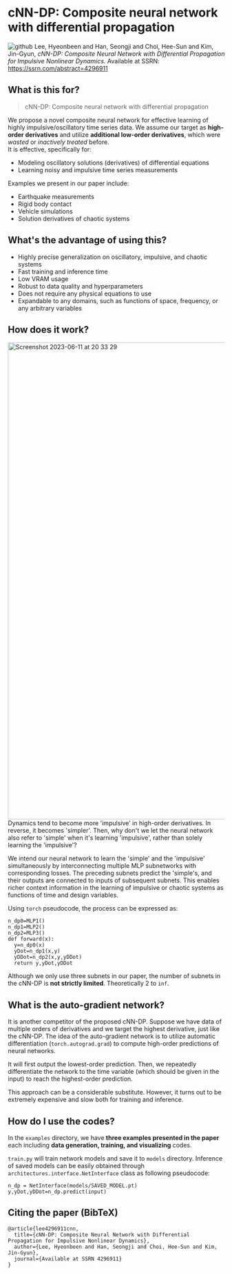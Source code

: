 # cNN-DP: Composite neural network with differential propagation
![github](https://github.com/KHU-MASLAB/cNN-DP/assets/78078652/b37e129f-4cef-4250-b958-12ada1e5e688)
Lee, Hyeonbeen and Han, Seongji and Choi, Hee-Sun and Kim, Jin-Gyun, *cNN-DP: Composite Neural Network with Differential Propagation for Impulsive Nonlinear Dynamics.* Available at SSRN: https://ssrn.com/abstract=4296911
## What is this for?
> cNN-DP: Composite neural network with differential propagation

We propose a novel composite neural network for effective learning of highly impulsive/oscillatory time series data. We assume our target as **high-order derivatives** and utilize **additional low-order derivatives**, which were *wasted* or *inactively treated* before.  
It is effective, specifically for:
* Modeling oscillatory solutions (derivatives) of differential equations
* Learning noisy and impulsive time series measurements

Examples we present in our paper include:

* Earthquake measurements
* Rigid body contact
* Vehicle simulations
* Solution derivatives of chaotic systems

## What's the advantage of using this?
* Highly precise generalization on oscillatory, impulsive, and chaotic systems
* Fast training and inference time
* Low VRAM usage
* Robust to data quality and hyperparameters
* Does not require any physical equations to use
* Expandable to any domains, such as functions of space, frequency, or any arbitrary variables


## How does it work?
<img width="1108" alt="Screenshot 2023-06-11 at 20 33 29" src="https://github.com/KHU-MASLAB/cNN-DP/assets/78078652/e640be65-35b1-4f9a-8095-7b755f0eaaf7">
Dynamics tend to become more 'impulsive' in high-order derivatives. In reverse, it becomes 'simpler'. Then, why don't we let the neural network also refer to 'simple' when it's learning 'impulsive', rather than solely learning the 'impulsive'? 

We intend our neural network to learn the 'simple' and the 'impulsive' simultaneously by interconnecting multiple MLP subnetworks with corresponding losses. The preceding subnets predict the 'simple's, and their outputs are connected to inputs of subsequent subnets. This enables richer context information in the learning of impulsive or chaotic systems as functions of time and design variables.

Using ```torch``` pseudocode, the process can be expressed as:
```
n_dp0=MLP1()
n_dp1=MLP2()
n_dp2=MLP3()
def forward(x):
  y=n_dp0(x)
  yDot=n_dp1(x,y)
  yDDot=n_dp2(x,y,yDDot)
  return y,yDot,yDDot
```
Although we only use three subnets in our paper, the number of subnets in the cNN-DP is **not strictly limited**. Theoretically 2 to ```inf```.

## What is the auto-gradient network?
It is another competitor of the proposed cNN-DP. Suppose we have data of multiple orders of derivatives and we target the highest derivative, just like the cNN-DP. The idea of the auto-gradient network is to utilize automatic differentiation (```torch.autograd.grad```) to compute high-order predictions of neural networks.

It will first output the lowest-order prediction. Then, we repeatedly differentiate the network to the time variable (which should be given in the input) to reach the highest-order prediction.

This approach can be a considerable substitute. However, it turns out to be extremely expensive and slow both for training and inference.

## How do I use the codes?
In the ```examples``` directory, we have **three examples presented in the paper** each including **data generation, training, and visualizing** codes.

```train.py``` will train network models and save it to ```models``` directory. Inference of saved models can be easily obtained through ```architectures.interface.NetInterface``` class as following pseudocode:
```
n_dp = NetInterface(models/SAVED_MODEL.pt)
y,yDot,yDDot=n_dp.predict(input)
```

## Citing the paper (BibTeX)
```
@article{lee4296911cnn,
  title={cNN-DP: Composite Neural Network with Differential Propagation for Impulsive Nonlinear Dynamics},
  author={Lee, Hyeonbeen and Han, Seongji and Choi, Hee-Sun and Kim, Jin-Gyun},
  journal={Available at SSRN 4296911}
}
```

